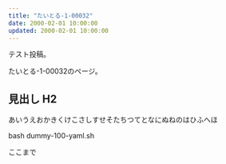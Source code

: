 ```yaml
---
title: "たいとる-1-00032"
date: 2000-02-01 10:00:00
updated: 2000-02-01 10:00:00
---
```


テスト投稿。

たいとる-1-00032のページ。


## 見出し H2

あいうえおかきくけこさしすせそたちつてとなにぬねのはひふへほ

bash dummy-100-yaml.sh


ここまで
